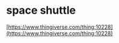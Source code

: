 # space shuttle

[https://www.thingiverse.com/thing:10228](https://www.thingiverse.com/thing:10228)
